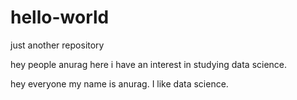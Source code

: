 # hello-world
just another repository

 
 hey people
 anurag here
 i have an interest in studying data science.


hey everyone
my name is anurag. I like data science.
